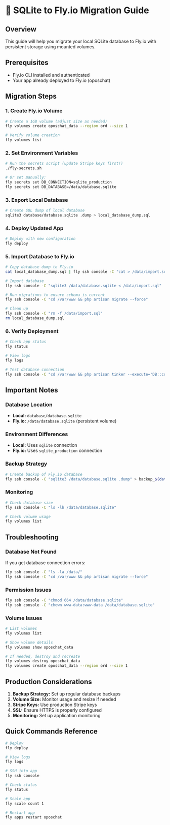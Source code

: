 # 🚀 SQLite to Fly.io Migration Guide

## Overview
This guide will help you migrate your local SQLite database to Fly.io with persistent storage using mounted volumes.

## Prerequisites
- Fly.io CLI installed and authenticated
- Your app already deployed to Fly.io (oposchat)

## Migration Steps

### 1. Create Fly.io Volume
```bash
# Create a 1GB volume (adjust size as needed)
fly volumes create oposchat_data --region ord --size 1

# Verify volume creation
fly volumes list
```

### 2. Set Environment Variables
```bash
# Run the secrets script (update Stripe keys first!)
./fly-secrets.sh

# Or set manually:
fly secrets set DB_CONNECTION=sqlite_production
fly secrets set DB_DATABASE=/data/database.sqlite
```

### 3. Export Local Database
```bash
# Create SQL dump of local database
sqlite3 database/database.sqlite .dump > local_database_dump.sql
```

### 4. Deploy Updated App
```bash
# Deploy with new configuration
fly deploy
```

### 5. Import Database to Fly.io
```bash
# Copy database dump to Fly.io
cat local_database_dump.sql | fly ssh console -C "cat > /data/import.sql"

# Import database
fly ssh console -C "sqlite3 /data/database.sqlite < /data/import.sql"

# Run migrations to ensure schema is current
fly ssh console -C "cd /var/www && php artisan migrate --force"

# Clean up
fly ssh console -C "rm -f /data/import.sql"
rm local_database_dump.sql
```

### 6. Verify Deployment
```bash
# Check app status
fly status

# View logs
fly logs

# Test database connection
fly ssh console -C "cd /var/www && php artisan tinker --execute='DB::connection()->getPdo()'"
```

## Important Notes

### Database Location
- **Local:** `database/database.sqlite`
- **Fly.io:** `/data/database.sqlite` (persistent volume)

### Environment Differences
- **Local:** Uses `sqlite` connection
- **Fly.io:** Uses `sqlite_production` connection

### Backup Strategy
```bash
# Create backup of Fly.io database
fly ssh console -C "sqlite3 /data/database.sqlite .dump" > backup_$(date +%Y%m%d).sql
```

### Monitoring
```bash
# Check database size
fly ssh console -C "ls -lh /data/database.sqlite"

# Check volume usage
fly volumes list
```

## Troubleshooting

### Database Not Found
If you get database connection errors:
```bash
fly ssh console -C "ls -la /data/"
fly ssh console -C "cd /var/www && php artisan migrate --force"
```

### Permission Issues
```bash
fly ssh console -C "chmod 664 /data/database.sqlite"
fly ssh console -C "chown www-data:www-data /data/database.sqlite"
```

### Volume Issues
```bash
# List volumes
fly volumes list

# Show volume details
fly volumes show oposchat_data

# If needed, destroy and recreate
fly volumes destroy oposchat_data
fly volumes create oposchat_data --region ord --size 1
```

## Production Considerations

1. **Backup Strategy:** Set up regular database backups
2. **Volume Size:** Monitor usage and resize if needed
3. **Stripe Keys:** Use production Stripe keys
4. **SSL:** Ensure HTTPS is properly configured
5. **Monitoring:** Set up application monitoring

## Quick Commands Reference

```bash
# Deploy
fly deploy

# View logs
fly logs

# SSH into app
fly ssh console

# Check status
fly status

# Scale app
fly scale count 1

# Restart app
fly apps restart oposchat
```